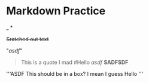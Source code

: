 # Markdown Practice
_
*

~~Sratched out text~~

"*asdf*"

> This is a quote I mad #Hello *asdf* __SADFSDF__

'''ASDF
This should be in a box?
I mean I guess
Hello
'''
